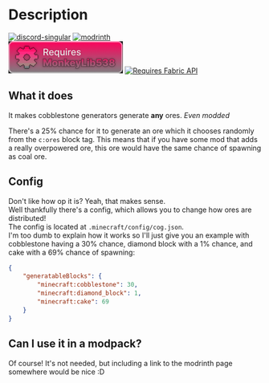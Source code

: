 # Description
[![discord-singular](https://cdn.jsdelivr.net/npm/@intergrav/devins-badges@3/assets/cozy/social/discord-singular_vector.svg)](https://discord.offsetmonkey538.top/)
[![modrinth](https://cdn.jsdelivr.net/npm/@intergrav/devins-badges@3/assets/cozy/available/modrinth_vector.svg)](https://modrinth.com/mod/cog)  
[![requires-monkeylib538](https://raw.githubusercontent.com/OffsetMods538/MonkeyLib538/master/images/requires_monkeylib538.png)](https://modrinth.com/mod/monkeylib538)
[![Requires Fabric API](https://cdn.jsdelivr.net/npm/@intergrav/devins-badges@3/assets/cozy/requires/fabric-api_vector.svg)](https://modrinth.com/mod/fabric-api)

## What it does
It makes cobblestone generators generate **any** ores. *Even modded*

There's a 25% chance for it to generate an ore which it chooses randomly from the `c:ores` block tag. This means that if you have some mod that adds a really overpowered ore, this ore would have the same chance of spawning as coal ore.

## Config
Don't like how op it is? Yeah, that makes sense.  
Well thankfully there's a config, which allows you to change how ores are distributed!  
The config is located at `.minecraft/config/cog.json`.  
I'm too dumb to explain how it works so I'll just give you an example with cobblestone having a 30% chance, diamond block with a 1% chance, and cake with a 69% chance of spawning:
```json
{
	"generatableBlocks": {
		"minecraft:cobblestone": 30,
		"minecraft:diamond_block": 1,
		"minecraft:cake": 69
	}
}
```


## Can I use it in a modpack?
Of course! It's not needed, but including a link to the modrinth page somewhere would be nice :D
